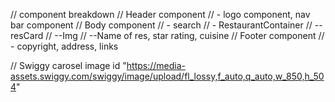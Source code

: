 // component breakdown
// Header component
// - logo component, nav bar component
// Body component
// - search
// - RestaurantContainer
// -- resCard
//    --Img
//    --Name of res, star rating, cuisine
// Footer component
// - copyright, address, links


// Swiggy carosel image id "https://media-assets.swiggy.com/swiggy/image/upload/fl_lossy,f_auto,q_auto,w_850,h_504"